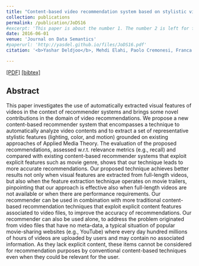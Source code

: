 ```yaml
---
title: "Content-based video recommendation system based on stylistic visual features"
collection: publications
permalink: /publication/JoDS16
#excerpt: 'This paper is about the number 1. The number 2 is left for future work.'
date: 2016-06-01
venue: 'Journal on Data Semantics'
#paperurl: 'http://yasdel.github.io/files/JoDS16.pdf'
citation: '<b>Yashar Deldjoo</b>, Mehdi Elahi, Paolo Cremonesi, Franca Garzotto, Pietro Piazzolla, Massimo Quadrana. <i> Journal on Data Semantics. </i> <b>JoDS 2016</b>.'

---
```


[[PDF]](http://yasdel.github.io/files/JoDS16.pdf)  [[bibtex]](http://dblp.uni-trier.de/rec/bibtex/journals/jodsn/DeldjooECGPQ16)


## Abstract

This paper investigates the use of automatically extracted visual features of videos in the context of recommender systems and brings some novel contributions in the domain of video recommendations. We propose a new content-based recommender system that encompasses a technique to automatically analyze video contents and to extract a set of representative stylistic features (lighting, color, and motion) grounded on existing approaches of Applied Media Theory. The evaluation of the proposed recommendations, assessed w.r.t. relevance metrics (e.g., recall) and compared with existing content-based recommender systems that exploit explicit features such as movie genre, shows that our technique leads to more accurate recommendations. Our proposed technique achieves better results not only when visual features are extracted from full-length videos, but also when the feature extraction technique operates on movie trailers, pinpointing that our approach is effective also when full-length videos are not available or when there are performance requirements. Our recommender can be used in combination with more traditional content-based recommendation techniques that exploit explicit content features associated to video files, to improve the accuracy of recommendations. Our recommender can also be used alone, to address the problem originated from video files that have no meta-data, a typical situation of popular movie-sharing websites (e.g., YouTube) where every day hundred millions of hours of videos are uploaded by users and may contain no associated information. As they lack explicit content, these items cannot be considered for recommendation purposes by conventional content-based techniques even when they could be relevant for the user.
